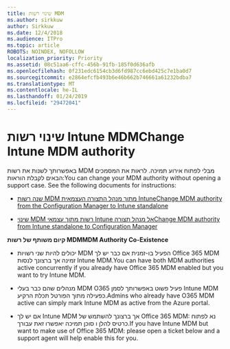 ```yaml
---
title: שינוי רשות MDM
ms.author: sirkkuw
author: Sirkkuw
ms.date: 12/4/2018
ms.audience: ITPro
ms.topic: article
ROBOTS: NOINDEX, NOFOLLOW
localization_priority: Priority
ms.assetid: 08c51aa6-cffc-456b-91fb-185f0d636afb
ms.openlocfilehash: 0f231edc6154cb3d6fd987cc6ebd425c7e1ba0d7
ms.sourcegitcommit: e2864efcfb493b6e46b662b746661a61232bdba7
ms.translationtype: MT
ms.contentlocale: he-IL
ms.lasthandoff: 01/24/2019
ms.locfileid: "29472041"
---
```

# <a name="change-intune-mdm-authority"></a><span data-ttu-id="44d8e-102">שינוי רשות Intune MDM</span><span class="sxs-lookup"><span data-stu-id="44d8e-102">Change Intune MDM authority</span></span>

<span data-ttu-id="44d8e-p101">באפשרותך לשנות את רשות MDM מבלי לפתוח אירוע תמיכה. לראות את המסמכים הבאים לקבלת הוראות:</span><span class="sxs-lookup"><span data-stu-id="44d8e-p101">You can change your MDM authority without opening a support case. See the following documents for instructions:</span></span>
  
- [<span data-ttu-id="44d8e-105">שנה רשות MDM מתוך מנהל התצורה העצמאית Intune</span><span class="sxs-lookup"><span data-stu-id="44d8e-105">Change MDM authority from the Configuration Manager to Intune standalone</span></span>](https://docs.microsoft.com/sccm/mdm/deploy-use/migrate-change-mdm-authority)
    
- [<span data-ttu-id="44d8e-106">שינוי MDM רשות מתוך עצמאי Intune אל מנהל תצורה</span><span class="sxs-lookup"><span data-stu-id="44d8e-106">Change MDM authority from Intune standalone to Configuration Manager</span></span>](https://docs.microsoft.com/sccm/mdm/deploy-use/change-mdm-authority)
    
 <span data-ttu-id="44d8e-107">**קיום משותף של רשות MDM**</span><span class="sxs-lookup"><span data-stu-id="44d8e-107">**MDM Authority Co-Existence**</span></span>
  
- <span data-ttu-id="44d8e-108">יכולים להיות שני רשויות MDM הפעיל בו-זמנית אם כבר יש לך Office 365 MDM זמינה אך ברצונך לנסות Intune MDM.</span><span class="sxs-lookup"><span data-stu-id="44d8e-108">You can have both MDM authorities active concurrently if you already have Office 365 MDM enabled but you want to try Intune MDM.</span></span>
    
- <span data-ttu-id="44d8e-109">מנהלים שהם כבר בעלי MDM O365 פעיל פשוט באפשרותך לסמן Intune MDM כפעילה מתוך הפורטל תכלת הרקיע.</span><span class="sxs-lookup"><span data-stu-id="44d8e-109">Admins who already have O365 MDM active can simply mark Intune MDM as active from the Azure portal.</span></span>
    
- <span data-ttu-id="44d8e-110">אם יש לך Intune MDM אך ברצונך להשתמש של Office 365 MDM: נא לפתוח כרטיס להלן ו סוכן תמיכה יאפשרו זאת עבורך.</span><span class="sxs-lookup"><span data-stu-id="44d8e-110">If you have Intune MDM but want to make use of Office 365 MDM: please open a ticket below and a support agent will help enable this for you.</span></span>
    

